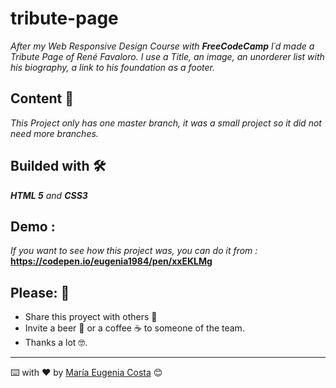 # tribute-page
_After my Web Responsive Design Course with **FreeCodeCamp** I´d made a Tribute Page of René Favaloro._
_I use a Title, an image, an unorderer list with his biography, a link to his foundation as a footer._

## Content 🚀
_This Project only has one master branch, it was a small project so it did not need more branches._

## Builded with 🛠️

_**HTML 5** and **CSS3**_

## Demo : 
_If you want to see how this project was, you can do it from :_
**https://codepen.io/eugenia1984/pen/xxEKLMg**

## Please: 🎁

* Share this proyect with others 📢
* Invite a beer 🍺 or a coffee ☕  to someone of the team. 
* Thanks a lot 🤓.


---
⌨️ with ❤️ by [María Eugenia Costa](https://github.com/eugenia1984) 😊
